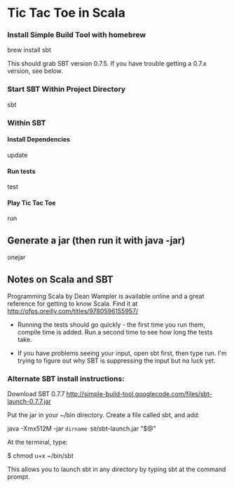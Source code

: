 Tic Tac Toe in Scala
====================


### Install Simple Build Tool with homebrew

brew install sbt

This should grab SBT version 0.7.5. If you have trouble getting a 0.7.x version, see below.

### Start SBT Within Project Directory

sbt

### Within SBT

#### Install Dependencies

update

#### Run tests

test

#### Play Tic Tac Toe

run

## Generate a jar (then run it with java -jar)

onejar

## Notes on Scala and SBT

Programming Scala by Dean Wampler is available online and a great reference for getting to know Scala. Find it at http://ofps.oreilly.com/titles/9780596155957/

* Running the tests should go quickly - the first time you run them, compile time is added. Run a second time to see how long the tests take.

* If you have problems seeing your input, open sbt first, then type run. I'm trying to figure out why SBT is suppressing the input but no luck yet.

### Alternate SBT install instructions:

Download SBT 0.7.7  http://simple-build-tool.googlecode.com/files/sbt-launch-0.7.7.jar

Put the jar in your ~/bin directory. Create a file called sbt, and add:

java -Xmx512M -jar `dirname $0`/sbt-launch.jar "$@"

At the terminal, type:

$ chmod u+x ~/bin/sbt

This allows you to launch sbt in any directory by typing sbt at the command prompt.

